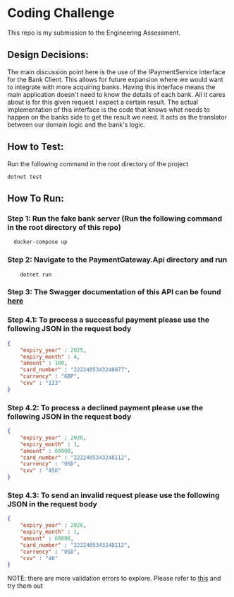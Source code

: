 # Coding Challenge

This repo is my submission to the Engineering Assessment.

## Design Decisions:

The main discussion point here is the use of the IPaymentService interface for the Bank Client. This allows for future 
expansion where we would want to integrate with more acquiring banks. Having this interface means the main application
doesn't need to know the details of each bank. All it cares about is for this given request I expect a certain result. 
The actual implementation of this interface is the code that knows what needs to happen on the banks side to get the result
we need. It acts as the translator between our domain logic and the bank's logic.

## How to Test:

Run the following command in the root directory of the project
```shell
dotnet test
```

## How To Run:

### Step 1: Run the fake bank server (Run the following command in the root directory of this repo)
```shell
  docker-compose up
```

### Step 2: Navigate to the PaymentGateway.Api directory and run

``` shell
    dotnet run
```

### Step 3: The Swagger documentation of this API can be found [here](https://localhost:7092/swagger/index.html)

### Step 4.1: To process a successful payment please use the following JSON in the request body
```json
{
    "expiry_year" : 2025,
    "expiry_month" : 4,
    "amount" : 100,
    "card_number" : "2222405343248877",
    "currency" : "GBP",
    "cvv" : "123"
}
```

### Step 4.2: To process a declined payment please use the following JSON in the request body
```json
{
    "expiry_year" : 2026,
    "expiry_month" : 1,
    "amount" : 60000,
    "card_number" : "2222405343248112",
    "currency" : "USD",
    "cvv" : "456"
}
```

### Step 4.3: To send an invalid request please use the following JSON in the request body
```json
{
    "expiry_year" : 2026,
    "expiry_month" : 1,
    "amount" : 60000,
    "card_number" : "2222405343248112",
    "currency" : "USD",
    "cvv" : "46"
}
```
NOTE: there are more validation errors to explore. Please refer to [this](https://github.com/cko-recruitment/.github/tree/beta?tab=readme-ov-file#processing-a-payment) and try them out